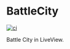 # BattleCity

[![ci](https://github.com/clszzyh/battle_city_ui/workflows/ci/badge.svg)](https://github.com/clszzyh/battle_city_ui/actions)

<!-- MDOC -->

Battle City in LiveView.

<!-- MDOC -->

